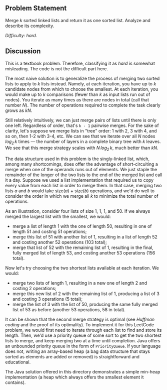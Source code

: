 Problem Statement
-----------------

Merge *k* sorted linked lists and return it as one sorted list. Analyze and
describe its complexity.

*Difficulty: hard.*

Discussion
----------

This is a textbook problem. Therefore, classifying it as *hard* is somewhat
misleading. The code is not the difficult part here.

The most naive solution is to generalize the process of merging two sorted lists
to apply to *k* lists instead. Namely, at each iteration, you have up to *k*
candidate nodes from which to choose the smallest. At each iteration, you would
make up to *k* comparisons (fewer than *k* as input lists run out of nodes). You
iterate as many times as there are nodes in total (call that number *N*). The
number of operations required to complete the task clearly grows as *kN*.

Still relatively intuitively, we can just merge pairs of lists until there is
only one left. Regardless of order, that's `k - 1` pairwise merges. For the sake
of clarity, let's suppose we merge lists in "tree" order: 1 with 2, 3 with 4,
and so on, then 1-2 with 3-4, etc. We can see that we iterate over all *N* nodes
*log<sub>2</sub>&thinsp;k* times &mdash; the number of layers in a complete
binary tree with *k* leaves. We see that this merge strategy scales with
*N&thinsp;log<sub>2</sub>&thinsp;k*, much better than *kN*.

The data structure used in this problem is the singly-linked list, which, among
many shortcomings, does offer the advantage of short-circuiting a merge when one
of the operands runs out of elements. We just staple the remainder of the longer
of the two lists to the end of the merged list and call it a day. Suppose we
used a list implementation that required us to copy every value from each list
in order to merge them. In that case, merging two lists *a* and *b* would take
size(*a*) + size(*b*) operations, and we'd do well to consider the order in
which we merge all *k* to minimize the total number of operations.

As an illustration, consider four lists of size 1, 1, 1, and 50. If we always
merged the largest list with the smallest, we would:
- merge a list of length 1 with the one of length 50, resulting in one of length
  51 and costing 51 operations;
- merge this list of 51 with another list of 1, resulting in a list of length 52
  and costing another 52 operations (103 total);
- merge that list of 52 with the remaining list of 1, resulting in the final,
  fully merged list of length 53, and costing another 53 operations (156 total).
  
Now let's try choosing the two shortest lists available at each iteration. We
would:
- merge two lists of length 1, resulting in a new one of length 2 and costing 2
  operations;
- merge this new list of 2 with the remaining list of 1, producing a list of 3
  and costing 3 operations (5 total);
- merge the list of 3 with the list of 50, producing the same fully merged list
  of 53 as before (another 53 operations, 58 in total).
  
It can be shown that the second merge strategy is optimal (see *Huffman coding*
and the proof of its optimality). To implement it for this LeetCode problem, we
would first need to iterate through each list to find and store its length.
Then, we'd use a priority queue of some sort to get the two shortest lists to
merge, and keep merging two at a time until completion. Java offers an unbounded
priority queue in the form of `PriorityQueue`. If your language does not,
writing an array-based heap (a bag data structure that stays sorted as elements
are added or removed) is straightforward and educational.

The Java solution offered in this directory demonstrates a simple min-heap
implementation (a heap which always offers the smallest element it contains).
